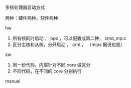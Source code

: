 

多核处理器启动方式

两种：硬件两种，软件两种


hw

1. 所有核同时启动 ， ppc ，可以配置成第二种， cmd_mp.c
2. 区分主核和从核，分开启动 ， arm ， （mips 据说也是）


sw

1. 同一份代码，内部针对不同 core 做区分
2. 不同代码，在不同的 core 分别执行

manual 

